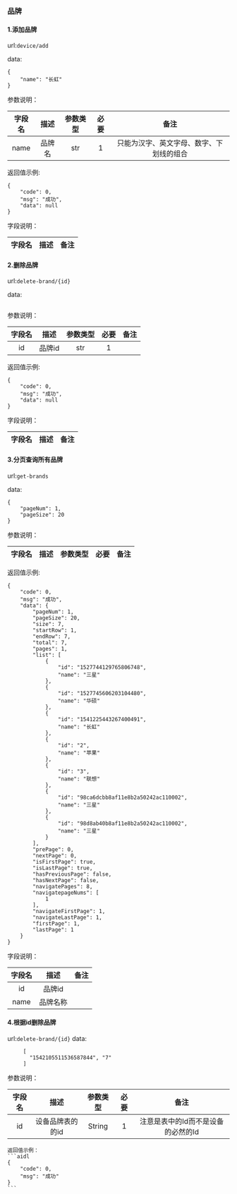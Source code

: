 ### 品牌
#### 1.添加品牌
url:`device/add`

data: 
```
{
	"name": "长虹"
}
```
参数说明：

字段名 | 描述 | 参数类型 | 必要 | 备注
:-----: | :-------: | :-------: | :------: | :-------:
name | 品牌名 | str | 1 | 只能为汉字、英文字母、数字、下划线的组合

返回值示例:
```
{
    "code": 0,
    "msg": "成功",
    "data": null
}
```
字段说明：

字段名 | 描述 | 备注
:-----: | :-------: | :-------:

#### 2.删除品牌
url:`delete-brand/{id}`

data: 
```
```
参数说明：

字段名 | 描述 | 参数类型 | 必要 | 备注
:-----: | :-------: | :-------: | :------: | :-------:
id | 品牌id | str | 1 | 

返回值示例:
```
{
    "code": 0,
    "msg": "成功",
    "data": null
}
```
字段说明：

字段名 | 描述 | 备注
:-----: | :-------: | :-------:

#### 3.分页查询所有品牌
url:`get-brands`

data: 
```
{
	"pageNum": 1,
	"pageSize": 20
}
```
参数说明：

字段名 | 描述 | 参数类型 | 必要 | 备注
:-----: | :-------: | :-------: | :------: | :-------:

返回值示例:
```
{
    "code": 0,
    "msg": "成功",
    "data": {
        "pageNum": 1,
        "pageSize": 20,
        "size": 7,
        "startRow": 1,
        "endRow": 7,
        "total": 7,
        "pages": 1,
        "list": [
            {
                "id": "1527744129765806748",
                "name": "三星"
            },
            {
                "id": "1527745606203104480",
                "name": "华硕"
            },
            {
                "id": "1541225443267400491",
                "name": "长虹"
            },
            {
                "id": "2",
                "name": "苹果"
            },
            {
                "id": "3",
                "name": "联想"
            },
            {
                "id": "98ca6dcbb8af11e8b2a50242ac110002",
                "name": "三星"
            },
            {
                "id": "98d8ab40b8af11e8b2a50242ac110002",
                "name": "三星"
            }
        ],
        "prePage": 0,
        "nextPage": 0,
        "isFirstPage": true,
        "isLastPage": true,
        "hasPreviousPage": false,
        "hasNextPage": false,
        "navigatePages": 8,
        "navigatepageNums": [
            1
        ],
        "navigateFirstPage": 1,
        "navigateLastPage": 1,
        "firstPage": 1,
        "lastPage": 1
    }
}
```
字段说明：

字段名 | 描述 | 备注
:-----: | :-------: | :-------:
id     | 品牌id | 
name   | 品牌名称 |

#### 4.根据id删除品牌
 url:`delete-brand/{id}`
   data:
   ```aidl
        [
          "1542105511536587844", "7"
        ]
   ```
参数说明：

字段名 | 描述 | 参数类型 | 必要 | 备注
   :-----: | :-------: | :-------: | :------: | :-------:
    id   |   设备品牌表的的id| String| 1| 注意是表中的Id而不是设备的必然的Id

    
    返回值示例：
    ```aidl
    {
        "code": 0,
        "msg": "成功"
    }
    ```
